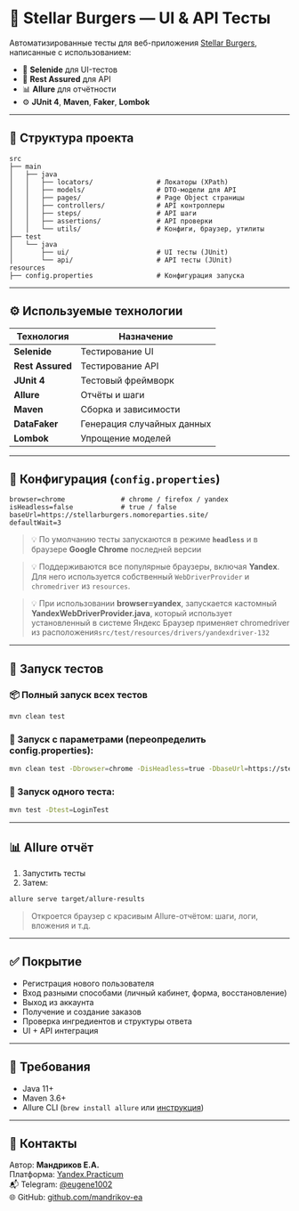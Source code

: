 # 🧪 Stellar Burgers — UI & API Тесты

Автоматизированные тесты для веб-приложения [Stellar Burgers](https://stellarburgers.nomoreparties.site/), написанные с использованием:

- 🧷 **Selenide** для UI-тестов  
- 🔗 **Rest Assured** для API  
- 📊 **Allure** для отчётности  
- ⚙️ **JUnit 4**, **Maven**, **Faker**, **Lombok**

---

## 📁 Структура проекта

```
src
├── main
│   ├── java
│   │   ├── locators/                # Локаторы (XPath)
│   │   ├── models/                  # DTO-модели для API
│   │   ├── pages/                   # Page Object страницы
│   │   ├── controllers/             # API контроллеры
│   │   ├── steps/                   # API шаги
│   │   ├── assertions/              # API проверки
│   │   └── utils/                   # Конфиги, браузер, утилиты
├── test
│   └── java
│       ├── ui/                      # UI тесты (JUnit)
│       └── api/                     # API тесты (JUnit)
resources
├── config.properties                # Конфигурация запуска
```

---

## ⚙️ Используемые технологии

| Технология         | Назначение                   |
|--------------------|------------------------------|
| **Selenide**       | Тестирование UI              |
| **Rest Assured**   | Тестирование API             |
| **JUnit 4**        | Тестовый фреймворк           |
| **Allure**         | Отчёты и шаги                |
| **Maven**          | Сборка и зависимости         |
| **DataFaker**      | Генерация случайных данных   |
| **Lombok**         | Упрощение моделей            |

---

## 🔧 Конфигурация (`config.properties`)

```properties
browser=chrome              # chrome / firefox / yandex
isHeadless=false            # true / false
baseUrl=https://stellarburgers.nomoreparties.site/
defaultWait=3
```
> 💡  По умолчанию тесты запускаются в режиме **`headless`** и в браузере **Google Chrome** последней версии

> 💡 Поддерживаются все популярные браузеры, включая **Yandex**. Для него используется собственный `WebDriverProvider` и `chromedriver` из `resources`. 

> 💡 При использовании **browser=yandex**, запускается кастомный **YandexWebDriverProvider.java**, который
использует установленный в системе Яндекс Браузер
применяет chromedriver из расположения`src/test/resources/drivers/yandexdriver-132`
---

## 🚀 Запуск тестов

### 📦 Полный запуск всех тестов

```bash
mvn clean test
```

### 🧪 Запуск с параметрами (переопределить config.properties):

```bash
mvn clean test -Dbrowser=chrome -DisHeadless=true -DbaseUrl=https://stellarburgers.nomoreparties.site/
```

### 📄 Запуск одного теста:

```bash
mvn test -Dtest=LoginTest
```

---

## 📊 Allure отчёт

1. Запустить тесты
2. Затем:

```bash
allure serve target/allure-results
```

> Откроется браузер с красивым Allure-отчётом: шаги, логи, вложения и т.д.

---

## ✅ Покрытие

- Регистрация нового пользователя
- Вход разными способами (личный кабинет, форма, восстановление)
- Выход из аккаунта
- Получение и создание заказов
- Проверка ингредиентов и структуры ответа
- UI + API интеграция

---

## 📍 Требования

- Java 11+
- Maven 3.6+
- Allure CLI (`brew install allure` или [инструкция](https://docs.qameta.io/allure/#_installing_a_commandline))

---

## 💬 Контакты

Автор: **Мандриков Е.А.**  
Платформа: [Yandex.Practicum](https://practicum.yandex.ru/)  
📬 Telegram: [@eugene1002](https://t.me/eugene1002)  
🌐 GitHub: [github.com/mandrikov-ea](https://github.com/mandrikov-ea)